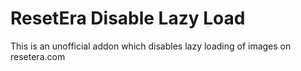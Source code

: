 # ResetEra Disable Lazy Load

This is an unofficial addon which disables lazy loading of images on resetera.com
